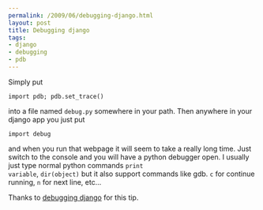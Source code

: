 ```yaml
--- 
permalink: /2009/06/debugging-django.html
layout: post
title: Debugging django
tags: 
- django
- debugging
- pdb
---
```

Simply put
<pre><code>import pdb; pdb.set_trace()
</code></pre>
into a file named <code>debug.py</code> somewhere in your path. Then anywhere in your django app you just put
<pre><code>import debug
</code></pre>
and when you run that webpage it will seem to take a really long time. Just switch to the console and you will have a python debugger open. I usually just type normal python commands <code>print variable</code>, <code>dir(object)</code> but it also support commands like gdb. <code>c</code> for continue running, <code>n</code> for next line, etc...

Thanks to <a href="http://simonwillison.net/2008/May/22/debugging/">debugging django</a> for this tip.

